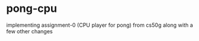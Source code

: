 # pong-cpu
implementing assignment-0 (CPU player for pong) from cs50g along with a few other changes
